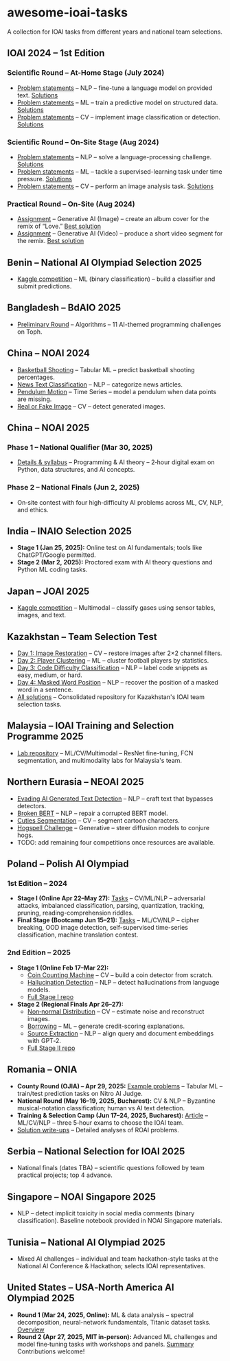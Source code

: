 # awesome-ioai-tasks
A collection for IOAI tasks from different years and national team selections.

## IOAI 2024 – 1st Edition
### Scientific Round – At-Home Stage (July 2024)
- [Problem statements](https://ioai-official.org/wp-content/uploads/2025/06/At-home-problems.zip) – NLP – fine-tune a language model on provided text. [Solutions](https://ioai-official.org/wp-content/uploads/2025/06/At-home-solutions.zip)
- [Problem statements](https://ioai-official.org/wp-content/uploads/2025/06/At-home-problems.zip) – ML – train a predictive model on structured data. [Solutions](https://ioai-official.org/wp-content/uploads/2025/06/At-home-solutions.zip)
- [Problem statements](https://ioai-official.org/wp-content/uploads/2025/06/At-home-problems.zip) – CV – implement image classification or detection. [Solutions](https://ioai-official.org/wp-content/uploads/2025/06/At-home-solutions.zip)

### Scientific Round – On-Site Stage (Aug 2024)
- [Problem statements](https://ioai-official.org/wp-content/uploads/2025/06/On-site-problems.zip) – NLP – solve a language-processing challenge. [Solutions](https://ioai-official.org/wp-content/uploads/2025/06/On-site-solutions.zip)
- [Problem statements](https://ioai-official.org/wp-content/uploads/2025/06/On-site-problems.zip) – ML – tackle a supervised-learning task under time pressure. [Solutions](https://ioai-official.org/wp-content/uploads/2025/06/On-site-solutions.zip)
- [Problem statements](https://ioai-official.org/wp-content/uploads/2025/06/On-site-problems.zip) – CV – perform an image analysis task. [Solutions](https://ioai-official.org/wp-content/uploads/2025/06/On-site-solutions.zip)

### Practical Round – On-Site (Aug 2024)
- [Assignment](https://ioai-official.org/wp-content/uploads/2025/06/Practical-round-assignment.zip) – Generative AI (Image) – create an album cover for the remix of “Love.” [Best solution](https://ioai-official.org/wp-content/uploads/2025/06/Practical-best-solution.zip)
- [Assignment](https://ioai-official.org/wp-content/uploads/2025/06/Practical-round-assignment.zip) – Generative AI (Video) – produce a short video segment for the remix. [Best solution](https://ioai-official.org/wp-content/uploads/2025/06/Practical-best-solution.zip)

## Benin – National AI Olympiad Selection 2025
- [Kaggle competition](https://www.kaggle.com/competitions/benin-national-ai-olympiad-selection) – ML (binary classification) – build a classifier and submit predictions.

## Bangladesh – BdAIO 2025
- [Preliminary Round](https://github.com/mdajijulhakimquanta/BdAIO/blob/main/bdaio-2025-preliminary.pdf) – Algorithms – 11 AI-themed programming challenges on Toph.

## China – NOAI 2024
- [Basketball Shooting](https://github.com/jaredliw/ioai-tsp-2025/tree/main/noai-china-2024/basketball-shooting) – Tabular ML – predict basketball shooting percentages.
- [News Text Classification](https://github.com/jaredliw/ioai-tsp-2025/tree/main/noai-china-2024/news-text-classification) – NLP – categorize news articles.
- [Pendulum Motion](https://github.com/jaredliw/ioai-tsp-2025/tree/main/noai-china-2024/pendulum-motion) – Time Series – model a pendulum when data points are missing.
- [Real or Fake Image](https://github.com/jaredliw/ioai-tsp-2025/tree/main/noai-china-2024/real-or-fake-image) – CV – detect generated images.

## China – NOAI 2025
### Phase 1 – National Qualifier (Mar 30, 2025)
- [Details & syllabus](https://ioai-official.org/china-2025/syllabus-2025/) – Programming & AI theory – 2‑hour digital exam on Python, data structures, and AI concepts.

### Phase 2 – National Finals (Jun 2, 2025)
- On‑site contest with four high‑difficulty AI problems across ML, CV, NLP, and ethics.

## India – INAIO Selection 2025
- **Stage 1 (Jan 25, 2025):** Online test on AI fundamentals; tools like ChatGPT/Google permitted.
- **Stage 2 (Mar 2, 2025):** Proctored exam with AI theory questions and Python ML coding tasks.

## Japan – JOAI 2025
- [Kaggle competition](https://www.kaggle.com/competitions/joai-2025-competition/overview) – Multimodal – classify gases using sensor tables, images, and text.

## Kazakhstan – Team Selection Test
- [Day 1: Image Restoration](https://github.com/batyrq/IOAI-TST-solution-day1) – CV – restore images after 2×2 channel filters.
- [Day 2: Player Clustering](https://github.com/batyrq/IOAI-TST-solution-day2) – ML – cluster football players by statistics.
- [Day 3: Code Difficulty Classification](https://github.com/batyrq/IOAI-TST-solution-day3) – NLP – label code snippets as easy, medium, or hard.
- [Day 4: Masked Word Position](https://github.com/batyrq/IOAI-TST-solution-day4) – NLP – recover the position of a masked word in a sentence.
- [All solutions](https://github.com/batyrq) – Consolidated repository for Kazakhstan's IOAI team selection tasks.

## Malaysia – IOAI Training and Selection Programme 2025
- [Lab repository](https://github.com/jaredliw/ioai-tsp-2025) – ML/CV/Multimodal – ResNet fine-tuning, FCN segmentation, and multimodality labs for Malaysia's team.

## Northern Eurasia – NEOAI 2025
- [Evading AI Generated Text Detection](https://github.com/open-cu/neoai-2025/tree/main/3_Evading_AI_Generated_Text_Detection) – NLP – craft text that bypasses detectors.
- [Broken BERT](https://github.com/open-cu/neoai-2025/tree/main/5_Broken_BERT) – NLP – repair a corrupted BERT model.
- [Cuties Segmentation](https://github.com/open-cu/neoai-2025/tree/main/8_Cuties_Segmentation) – CV – segment cartoon characters.
- [Hogspell Challenge](https://github.com/lenjjiv/steering-hogs) – Generative – steer diffusion models to conjure hogs.
- TODO: add remaining four competitions once resources are available.

## Poland – Polish AI Olympiad
### 1st Edition – 2024
- **Stage I (Online Apr 22–May 27):** [Tasks](https://github.com/OlimpiadaAI/I-OlimpiadaAI) – CV/ML/NLP – adversarial attacks, imbalanced classification, parsing, quantization, tracking, pruning, reading-comprehension riddles.
- **Final Stage (Bootcamp Jun 15–21):** [Tasks](https://github.com/OlimpiadaAI/I-OlimpiadaAI/tree/main/final_stage) – ML/CV/NLP – cipher breaking, OOD image detection, self-supervised time-series classification, machine translation contest.

### 2nd Edition – 2025
- **Stage 1 (Online Feb 17–Mar 22):**
  - [Coin Counting Machine](https://github.com/OlimpiadaAI/II-OlimpiadaAI/blob/main/1_etap/1_maszynka_do_liczenia_monet/1_maszynka_do_liczenia_monet.ipynb) – CV – build a coin detector from scratch.
  - [Hallucination Detection](https://github.com/OlimpiadaAI/II-OlimpiadaAI/blob/main/1_etap/2_wykrywanie_halucynacji/2_wykrywanie_halucynacji_modelowe_rozwiazanie.ipynb) – NLP – detect hallucinations from language models.
  - [Full Stage I repo](https://github.com/OlimpiadaAI/II-OlimpiadaAI/tree/main/1_etap)
- **Stage 2 (Regional Finals Apr 26–27):**
  - [Non‑normal Distribution](https://github.com/OlimpiadaAI/II-OlimpiadaAI/blob/main/2_etap/rozklad_nienormalny/rozklad_nienormalny.ipynb) – CV – estimate noise and reconstruct images.
  - [Borrowing](https://github.com/OlimpiadaAI/II-OlimpiadaAI/blob/main/2_etap/kredytobranie/kredytobranie.ipynb) – ML – generate credit-scoring explanations.
  - [Source Extraction](https://github.com/OlimpiadaAI/II-OlimpiadaAI/tree/main/2_etap/ekstrakcja_zrodel) – NLP – align query and document embeddings with GPT‑2.
  - [Full Stage II repo](https://github.com/OlimpiadaAI/II-OlimpiadaAI/tree/main/2_etap)

## Romania – ONIA
- **County Round (OJIA) – Apr 29, 2025:** [Example problems](https://github.com/Olimpiada-AI/Propunere-probleme-si-solutii) – Tabular ML – train/test prediction tasks on Nitro AI Judge.
- **National Round (May 16–19, 2025, Bucharest):** CV & NLP – Byzantine musical-notation classification; human vs AI text detection.
- **Training & Selection Camp (Jun 17–24, 2025, Bucharest):** [Article](https://ioai-official.org/romanias-national-ai-olympiad-roai-2025-kicks-off-with-government-backed-edition/) – ML/CV/NLP – three 5‑hour exams to choose the IOAI team.
- [Solution write-ups](https://github.com/stefanasandei/roai-solved/blob/main/00-guide/rezolvari.md) – Detailed analyses of ROAI problems.

## Serbia – National Selection for IOAI 2025
- National finals (dates TBA) – scientific questions followed by team practical projects; top 4 advance.

## Singapore – NOAI Singapore 2025
- NLP – detect implicit toxicity in social media comments (binary classification). Baseline notebook provided in NOAI Singapore materials.

## Tunisia – National AI Olympiad 2025
- Mixed AI challenges – individual and team hackathon-style tasks at the National AI Conference & Hackathon; selects IOAI representatives.

## United States – USA‑North America AI Olympiad 2025
- **Round 1 (Mar 24, 2025, Online):** ML & data analysis – spectral decomposition, neural-network fundamentals, Titanic dataset tasks. [Overview](https://ioai-official.org/the-usa-north-america-ai-olympiad-is-organized-by-the-usa-ai-olympiad-usaaio/)
- **Round 2 (Apr 27, 2025, MIT in-person):** Advanced ML challenges and model fine‑tuning tasks with workshops and panels. [Summary](https://ioai-official.org/the-usa-north-america-ai-olympiad-is-organized-by-the-usa-ai-olympiad-usaaio/)
Contributions welcome!
